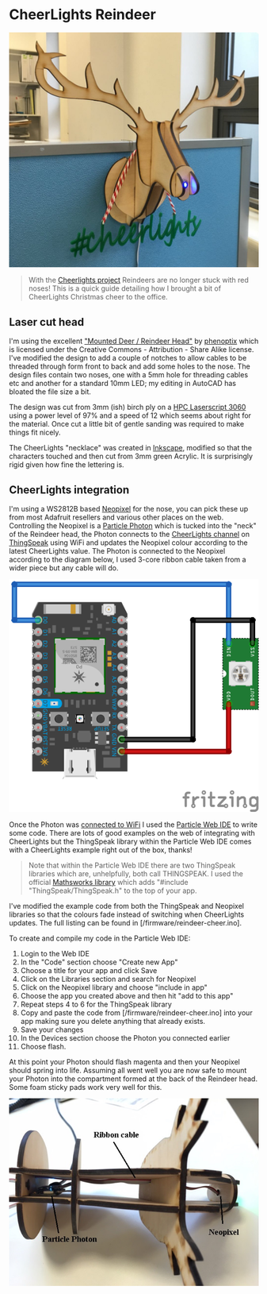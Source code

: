 # CheerLights Reindeer

![Reindeer head with CheerLights nose](/_content/reindeer-cheer.jpg)

 >With the [Cheerlights project](http://cheerlights.com/) Reindeers are no longer stuck with red noses! This is a quick guide detailing how I brought a bit of CheerLights Christmas cheer to the office.


## Laser cut head
I'm using the excellent ["Mounted Deer / Reindeer Head"](http://www.thingiverse.com/thing:34513) by [phenoptix](http://www.thingiverse.com/phenoptix) which is licensed under the Creative Commons - Attribution - Share Alike license. I've modified the design to add a couple of notches to allow cables to be threaded through form front to back and add some holes to the nose. The design files contain two noses, one with a 5mm hole for threading cables etc and another for a standard 10mm LED; my editing in AutoCAD has bloated the file size a bit.

The design was cut from 3mm (ish) birch ply on a [HPC Laserscript 3060](http://hpclaser.co.uk/index.php?main_page=product_info&products_id=39) using a power level of 97% and a speed of 12 which seems about right for the material. Once cut a little bit of gentle sanding was required to make things fit nicely.

The CheerLights "necklace" was created in [Inkscape](https://inkscape.org), modified so that the characters touched and then cut from 3mm green Acrylic. It is surprisingly rigid given how fine the lettering is.

## CheerLights integration
I'm using a WS2812B based [Neopixel](https://www.adafruit.com/products/1612) for the nose, you can pick these up from most Adafruit resellers and various other places on the web. Controlling the Neopixel is a [Particle Photon](https://www.particle.io/prototype) which is tucked into the "neck" of the Reindeer head, the Photon connects to the [CheerLights channel](https://thingspeak.com/channels/1417) on [ThingSpeak](https://thingspeak.com/) using WiFi and updates the Neopixel colour according to the latest CheerLights value. The Photon is connected to the Neopixel according to the diagram below, I used 3-core ribbon cable taken from a wider piece but any cable will do.

![Fritzing diagram of Photon Neopixel connections](/_content/photon_connections.png)

Once the Photon was [connected to WiFi](https://docs.particle.io/guide/getting-started/start/photon/#step-1-power-on-your-device) I used the [Particle Web IDE](https://build.particle.io/login) to write some code. There are lots of good examples on the web of integrating with CheerLights but the ThingSpeak library within the Particle Web IDE comes with a CheerLights example right out of the box, thanks!

> Note that within the Particle Web IDE there are two ThingSpeak libraries which are, unhelpfully, both call THINGSPEAK.
> I used the official [Mathsworks library](mathworks/thingspeak-particle) which adds "#include "ThingSpeak/ThingSpeak.h" to the top of your app.

I've modified the example code from both the ThingSpeak and Neopixel libraries so that the colours fade instead of switching when CheerLights updates. The full listing can be found in [/firmware/reindeer-cheer.ino].

To create and compile my code in the Particle Web IDE:

1. Login to the Web IDE
2. In the "Code" section choose "Create new App"
3. Choose a title for your app and click Save
4. Click on the Libraries section and search for Neopixel
5. Click on the Neopixel library and choose "include in app"
6. Choose the app you created above and then hit "add to this app"
7. Repeat steps 4 to 6 for the ThingSpeak library
8. Copy and paste the code from [/firmware/reindeer-cheer.ino] into your app making sure you delete anything that already exists.
9. Save your changes
10. In the Devices section choose the Photon you connected earlier
11. Choose flash.

At this point your Photon should flash magenta and then your Neopixel should spring into life. Assuming all went well you are now safe to mount your Photon into the compartment formed at the back of the Reindeer head. Some foam sticky pads work very well for this.

![Cable routing within the Reindeer head](/_content/reindeer_inside.JPG)

